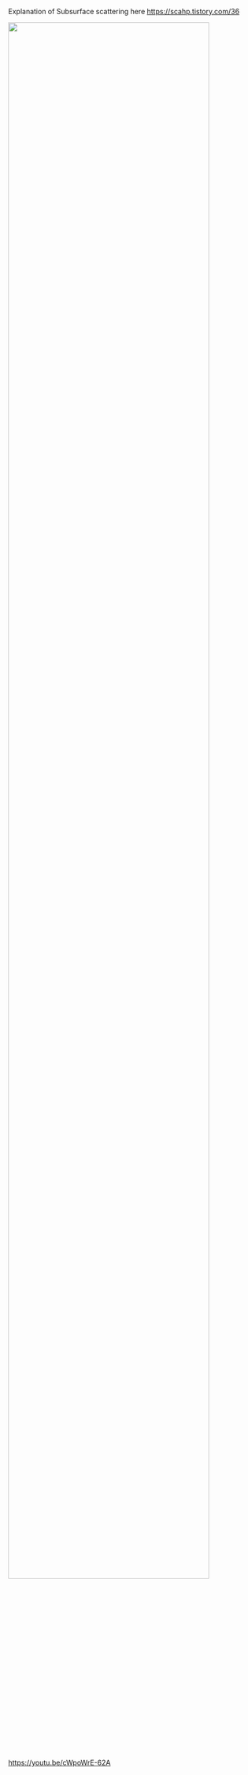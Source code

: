 Explanation of Subsurface scattering here https://scahp.tistory.com/36

<img src="https://user-images.githubusercontent.com/6734453/83333392-2f1a1f00-a2db-11ea-8bfe-c30db6e4ae93.png" width="90%"></img>

https://youtu.be/cWpoWrE-62A
